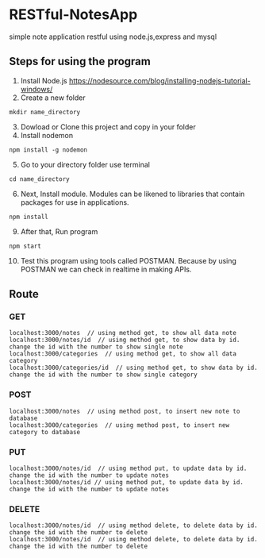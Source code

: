 # RESTful-NotesApp
simple note application restful using node.js,express and mysql
## Steps for using the program
1. Install Node.js
https://nodesource.com/blog/installing-nodejs-tutorial-windows/
2. Create a new folder
```
mkdir name_directory
```
3. Dowload or Clone this project and copy in your folder
4. Install nodemon
```
npm install -g nodemon
```
5. Go to your directory folder use terminal
```
cd name_directory
```
6. Next, Install module. Modules can be likened to libraries that contain packages for use in applications.
```
npm install
```
9. After that, Run program
```
npm start
```
10. Test this program using tools called POSTMAN. Because by using POSTMAN we can check in realtime in making APIs.

## Route
### GET
```
localhost:3000/notes  // using method get, to show all data note
localhost:3000/notes/id  // using method get, to show data by id. change the id with the number to show single note
localhost:3000/categories  // using method get, to show all data category
localhost:3000/categories/id  // using method get, to show data by id. change the id with the number to show single category
```
### POST
```
localhost:3000/notes  // using method post, to insert new note to database
localhost:3000/categories  // using method post, to insert new category to database
```
### PUT
```
localhost:3000/notes/id  // using method put, to update data by id. change the id with the number to update notes
localhost:3000/notes/id // using method put, to update data by id. change the id with the number to update notes
```
### DELETE
```
localhost:3000/notes/id  // using method delete, to delete data by id. change the id with the number to delete
localhost:3000/notes/id  // using method delete, to delete data by id. change the id with the number to delete
```
